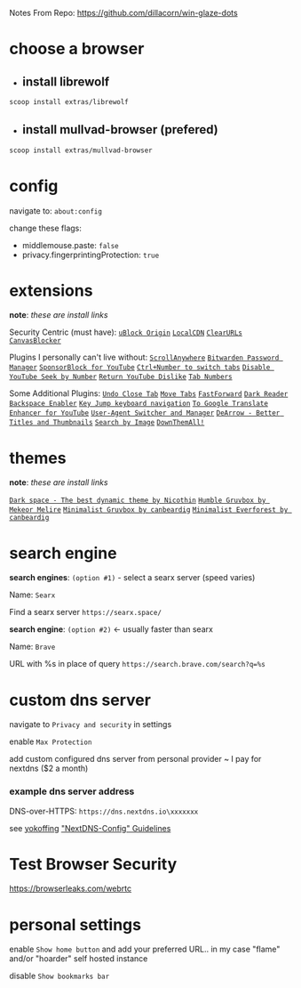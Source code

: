 Notes From Repo: https://github.com/dillacorn/win-glaze-dots

# choose a browser

- ## install librewolf
```sh
scoop install extras/librewolf
```

- ## install mullvad-browser (prefered)
```sh
scoop install extras/mullvad-browser
```

# config

navigate to: `about:config`

change these flags:
* middlemouse.paste: `false`
* privacy.fingerprintingProtection: `true`

# extensions

**note**: *these are install links*

Security Centric (must have):
[`uBlock Origin`](https://addons.mozilla.org/firefox/downloads/file/4328681/ublock_origin-1.59.0.xpi)
[`LocalCDN`](https://addons.mozilla.org/firefox/downloads/file/4318983/localcdn_fork_of_decentraleyes-2.6.70.xpi)
[`ClearURLs`](https://addons.mozilla.org/firefox/downloads/file/4064884/clearurls-1.26.1.xpi)
[`CanvasBlocker`](https://addons.mozilla.org/firefox/downloads/file/4262820/canvasblocker-1.10.1.xpi)

Plugins I personally can't live without:
[`ScrollAnywhere`](https://addons.mozilla.org/firefox/downloads/file/3938344/scroll_anywhere-9.2.xpi)
[`Bitwarden Password Manager`](https://addons.mozilla.org/firefox/downloads/file/4326285/bitwarden_password_manager-2024.7.1.xpi)
[`SponsorBlock for YouTube`](https://addons.mozilla.org/firefox/downloads/file/4308094/sponsorblock-5.7.xpi)
[`Ctrl+Number to switch tabs`](https://addons.mozilla.org/firefox/downloads/file/4192880/ctrl_number_to_switch_tabs-1.0.2.xpi)
[`Disable YouTube Seek by Number`](https://addons.mozilla.org/firefox/downloads/file/4308468/youtube_disable_number_seek-1.4.xpi)
[`Return YouTube Dislike`](https://addons.mozilla.org/firefox/downloads/file/4308076/return_youtube_dislikes-3.0.0.16.xpi)
[`Tab Numbers`](https://addons.mozilla.org/firefox/downloads/file/3368371/tab_numbers-1.0.0.xpi)

Some Additional Plugins:
[`Undo Close Tab`](https://addons.mozilla.org/firefox/downloads/file/4212173/undoclosetabbutton-8.0.0.xpi)
[`Move Tabs`](https://addons.mozilla.org/firefox/downloads/file/4272424/move_tabs_around-0.0.3resigned1.xpi)
[`FastForward`](https://addons.mozilla.org/firefox/downloads/file/4258067/fastforwardteam-0.2383.xpi)
[`Dark Reader`](https://addons.mozilla.org/firefox/downloads/file/4317971/darkreader-4.9.88.xpi)
[`Backspace Enabler`](https://addons.mozilla.org/firefox/downloads/file/3954457/backspace_enabler-1.0.xpi)
[`Key Jump keyboard navigation`](https://addons.mozilla.org/firefox/downloads/file/3887397/key_jump_keyboard_navigation-5.4.0.xpi)
[`To Google Translate`](https://addons.mozilla.org/firefox/downloads/file/3798719/to_google_translate-4.2.0.xpi)
[`Enhancer for YouTube`](https://addons.mozilla.org/firefox/downloads/file/4325319/enhancer_for_youtube-2.0.126.xpi)
[`User-Agent Switcher and Manager`](https://addons.mozilla.org/firefox/downloads/file/4098688/user_agent_string_switcher-0.5.0.xpi)
[`DeArrow - Better Titles and Thumbnails`](https://addons.mozilla.org/firefox/downloads/file/4307344/dearrow-1.6.4.xpi)
[`Search by Image`](https://addons.mozilla.org/firefox/downloads/file/4309046/search_by_image-7.1.0.xpi)
[`DownThemAll!`](https://addons.mozilla.org/firefox/downloads/file/4228862/downthemall-4.12.1.xpi)

# themes

**note**: *these are install links*

[`Dark space - The best dynamic theme by Nicothin`](https://addons.mozilla.org/firefox/downloads/file/4226329/nicothin_space-1.1.2.xpi)
[`Humble Gruvbox by Mekeor Melire`](https://addons.mozilla.org/firefox/downloads/file/2838072/humble_gruvbox-2.0.xpi)
[`Minimalist Gruvbox by canbeardig`](https://addons.mozilla.org/firefox/downloads/file/3991777/minimalist_gruvbox-2.0.xpi)
[`Minimalist Everforest by canbeardig`](https://addons.mozilla.org/firefox/downloads/file/4116967/minimalist_dark_and_yellow_tab-3.0.xpi)

# search engine

**search engines**: `(option #1)` - select a searx server (speed varies)

Name:
`Searx`

Find a searx server
`https://searx.space/`

**search engine**: `(option #2)` <- usually faster than searx

Name:
`Brave`

URL with %s in place of query
`https://search.brave.com/search?q=%s`

# custom dns server

navigate to `Privacy and security` in settings

enable `Max Protection`

add custom configured dns server from personal provider ~ I pay for nextdns ($2 a month)
### example dns server address

DNS-over-HTTPS: `https://dns.nextdns.io\xxxxxxx`

see [yokoffing](https://github.com/yokoffing) ["NextDNS-Config" Guidelines](https://github.com/yokoffing/NextDNS-Config?tab=readme-ov-file)

# Test Browser Security
https://browserleaks.com/webrtc

# personal settings

enable `Show home button` and add your preferred URL.. in my case "flame" and/or "hoarder" self hosted instance

disable `Show bookmarks bar`
